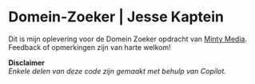 # Domein-Zoeker | Jesse Kaptein
Dit is mijn oplevering voor de Domein Zoeker opdracht van [Minty Media](https://github.com/minty-media/stage-opdracht-domein-zoeker).
<br>
Feedback of opmerkingen zijn van harte welkom!

**Disclaimer**
<br>
*Enkele delen van deze code zijn gemaakt met behulp van Copilot.*
